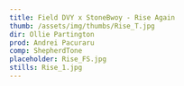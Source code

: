 ```yaml
---
title: Field DVY x StoneBwoy - Rise Again
thumb: /assets/img/thumbs/Rise_T.jpg
dir: Ollie Partington
prod: Andrei Pacuraru
comp: ShepherdTone
placeholder: Rise_FS.jpg
stills: Rise_1.jpg
---
```


